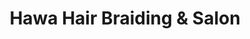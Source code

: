 ---
title: "Hawa Hair Braiding & Salon"
url: /jamaica/hawa-hair-braiding-und-salon/
shop: Friseur
---